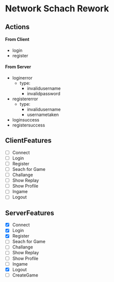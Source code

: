 # Network Schach Rework

## Actions
#### From Client
- login
- register

#### From Server
- loginerror
	- type:
		- invalidusername
		- invalidpassword
- registererror
	- type:
		- invalidusername
		- usernametaken
- loginsuccess
- registersuccess

## ClientFeatures
- [ ] Connect
- [ ] Login
- [ ] Register
- [ ] Seach for Game
- [ ] Challange
- [ ] Show Replay
- [ ] Show Profile
- [ ] Ingame
- [ ] Logout

## ServerFeatures
- [x] Connect
- [x] Login
- [x] Register
- [ ] Seach for Game
- [ ] Challange
- [ ] Show Replay
- [ ] Show Profile
- [ ] Ingame
- [x] Logout
- [ ] CreateGame
